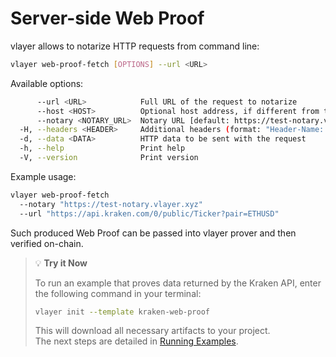 # Server-side Web Proof
vlayer allows to notarize HTTP requests from command line:
```sh
vlayer web-proof-fetch [OPTIONS] --url <URL>
```

Available options: 
```sh
      --url <URL>            Full URL of the request to notarize
      --host <HOST>          Optional host address, if different from the domain provided in URL
      --notary <NOTARY_URL>  Notary URL [default: https://test-notary.vlayer.xyz/v0.1.0-alpha.8]
  -H, --headers <HEADER>     Additional headers (format: "Header-Name: Header-Value")
  -d, --data <DATA>          HTTP data to be sent with the request
  -h, --help                 Print help
  -V, --version              Print version
```

Example usage: 
```sh
vlayer web-proof-fetch 
  --notary "https://test-notary.vlayer.xyz" 
  --url "https://api.kraken.com/0/public/Ticker?pair=ETHUSD"
```

Such produced Web Proof can be passed into vlayer prover and then verified on-chain. 

> 💡 **Try it Now**
>
> To run an example that proves data returned by the Kraken API, enter the following command in your terminal:
>
> ```bash
> vlayer init --template kraken-web-proof
> ```
>
> This will download all necessary artifacts to your project.  
> The next steps are detailed in [Running Examples](../getting-started/first-steps.md#running-examples-locally).